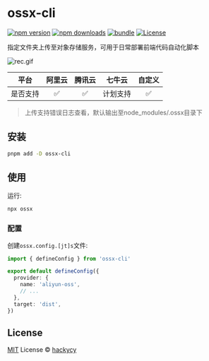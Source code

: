 # ossx-cli

[![npm version][npm-version-src]][npm-version-href]
[![npm downloads][npm-downloads-src]][npm-downloads-href]
[![bundle][bundle-src]][bundle-href]
[![License][license-src]][license-href]

指定文件夹上传至对象存储服务，可用于日常部署前端代码自动化脚本

![rec.gif](https://github.com/user-attachments/assets/853d7d3d-5085-4038-b4bd-4e7ffc23a0bc)

| 平台 | 阿里云 | 腾讯云 | 七牛云 | 自定义 |
| ------ | :---: | :---: | :------: | :------: |
| 是否支持 | ✅ | ✅ | 计划支持 | ✅ |

> 上传支持错误日志查看，默认输出至node_modules/.ossx目录下

## 安装

``` bash
pnpm add -D ossx-cli
```

## 使用

运行:

``` bash
npx ossx
```

### 配置

创建`ossx.config.[jt]s`文件:

``` typescript
import { defineConfig } from 'ossx-cli'

export default defineConfig({
  provider: {
    name: 'aliyun-oss',
    // ...
  },
  target: 'dist',
})
```

## License

[MIT](./LICENSE) License © [hackycy](https://github.com/hackycy)

<!-- Badges -->

[npm-version-src]: https://img.shields.io/npm/v/ossx-cli?style=flat&colorA=080f12&colorB=1fa669
[npm-version-href]: https://npmjs.com/package/ossx-cli
[npm-downloads-src]: https://img.shields.io/npm/dm/ossx-cli?style=flat&colorA=080f12&colorB=1fa669
[npm-downloads-href]: https://npmjs.com/package/ossx-cli
[bundle-src]: https://img.shields.io/bundlephobia/minzip/ossx-cli?style=flat&colorA=080f12&colorB=1fa669&label=minzip
[bundle-href]: https://bundlephobia.com/result?p=ossx-cli
[license-src]: https://img.shields.io/github/license/hackycy/ossx-cli.svg?style=flat&colorA=080f12&colorB=1fa669
[license-href]: https://github.com/hackycy/ossx-cli/blob/main/LICENSE
